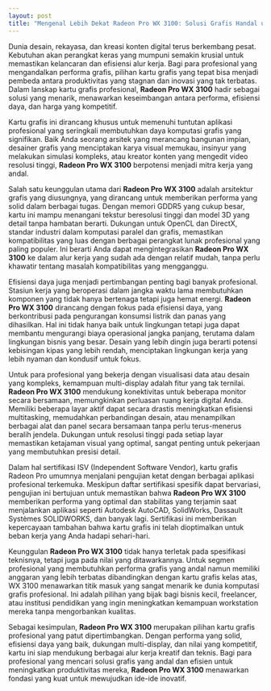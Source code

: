 ```yaml
---
layout: post
title: "Mengenal Lebih Dekat Radeon Pro WX 3100: Solusi Grafis Handal untuk Profesional Kreatif"
---
```


Dunia desain, rekayasa, dan kreasi konten digital terus berkembang pesat. Kebutuhan akan perangkat keras yang mumpuni semakin krusial untuk memastikan kelancaran dan efisiensi alur kerja. Bagi para profesional yang mengandalkan performa grafis, pilihan kartu grafis yang tepat bisa menjadi pembeda antara produktivitas yang stagnan dan inovasi yang tak terbatas. Dalam lanskap kartu grafis profesional, **Radeon Pro WX 3100** hadir sebagai solusi yang menarik, menawarkan keseimbangan antara performa, efisiensi daya, dan harga yang kompetitif.

Kartu grafis ini dirancang khusus untuk memenuhi tuntutan aplikasi profesional yang seringkali membutuhkan daya komputasi grafis yang signifikan. Baik Anda seorang arsitek yang merancang bangunan impian, desainer grafis yang menciptakan karya visual memukau, insinyur yang melakukan simulasi kompleks, atau kreator konten yang mengedit video resolusi tinggi, **Radeon Pro WX 3100** berpotensi menjadi mitra kerja yang andal.

Salah satu keunggulan utama dari **Radeon Pro WX 3100** adalah arsitektur grafis yang diusungnya, yang dirancang untuk memberikan performa yang solid dalam berbagai tugas. Dengan memori GDDR5 yang cukup besar, kartu ini mampu menangani tekstur beresolusi tinggi dan model 3D yang detail tanpa hambatan berarti. Dukungan untuk OpenCL dan DirectX, standar industri dalam komputasi paralel dan grafis, memastikan kompatibilitas yang luas dengan berbagai perangkat lunak profesional yang paling populer. Ini berarti Anda dapat mengintegrasikan **Radeon Pro WX 3100** ke dalam alur kerja yang sudah ada dengan relatif mudah, tanpa perlu khawatir tentang masalah kompatibilitas yang mengganggu.

Efisiensi daya juga menjadi pertimbangan penting bagi banyak profesional. Stasiun kerja yang beroperasi dalam jangka waktu lama membutuhkan komponen yang tidak hanya bertenaga tetapi juga hemat energi. **Radeon Pro WX 3100** dirancang dengan fokus pada efisiensi daya, yang berkontribusi pada pengurangan konsumsi listrik dan panas yang dihasilkan. Hal ini tidak hanya baik untuk lingkungan tetapi juga dapat membantu mengurangi biaya operasional jangka panjang, terutama dalam lingkungan bisnis yang besar. Desain yang lebih dingin juga berarti potensi kebisingan kipas yang lebih rendah, menciptakan lingkungan kerja yang lebih nyaman dan kondusif untuk fokus.

Untuk para profesional yang bekerja dengan visualisasi data atau desain yang kompleks, kemampuan multi-display adalah fitur yang tak ternilai. **Radeon Pro WX 3100** mendukung konektivitas untuk beberapa monitor secara bersamaan, memungkinkan perluasan ruang kerja digital Anda. Memiliki beberapa layar aktif dapat secara drastis meningkatkan efisiensi multitasking, memudahkan perbandingan desain, atau menampilkan berbagai alat dan panel secara bersamaan tanpa perlu terus-menerus beralih jendela. Dukungan untuk resolusi tinggi pada setiap layar memastikan ketajaman visual yang optimal, sangat penting untuk pekerjaan yang membutuhkan presisi detail.

Dalam hal sertifikasi ISV (Independent Software Vendor), kartu grafis Radeon Pro umumnya menjalani pengujian ketat dengan berbagai aplikasi profesional terkemuka. Meskipun daftar sertifikasi spesifik dapat bervariasi, pengujian ini bertujuan untuk memastikan bahwa **Radeon Pro WX 3100** memberikan performa yang optimal dan stabilitas yang terjamin saat menjalankan aplikasi seperti Autodesk AutoCAD, SolidWorks, Dassault Systèmes SOLIDWORKS, dan banyak lagi. Sertifikasi ini memberikan kepercayaan tambahan bahwa kartu grafis ini telah dioptimalkan untuk beban kerja yang Anda hadapi sehari-hari.

Keunggulan **Radeon Pro WX 3100** tidak hanya terletak pada spesifikasi teknisnya, tetapi juga pada nilai yang ditawarkannya. Untuk segmen profesional yang membutuhkan performa grafis yang andal namun memiliki anggaran yang lebih terbatas dibandingkan dengan kartu grafis kelas atas, WX 3100 menawarkan titik masuk yang sangat menarik ke dunia komputasi grafis profesional. Ini adalah pilihan yang bijak bagi bisnis kecil, freelancer, atau institusi pendidikan yang ingin meningkatkan kemampuan workstation mereka tanpa mengorbankan kualitas.

Sebagai kesimpulan, **Radeon Pro WX 3100** merupakan pilihan kartu grafis profesional yang patut dipertimbangkan. Dengan performa yang solid, efisiensi daya yang baik, dukungan multi-display, dan nilai yang kompetitif, kartu ini siap mendukung berbagai alur kerja kreatif dan teknis. Bagi para profesional yang mencari solusi grafis yang andal dan efisien untuk meningkatkan produktivitas mereka, **Radeon Pro WX 3100** menawarkan fondasi yang kuat untuk mewujudkan ide-ide inovatif.
